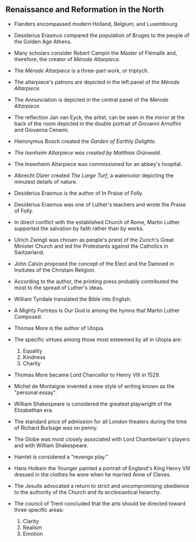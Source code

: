 ## Renaissance and Reformation in the North

* Flanders encompassed modern Holland, Belgium, and Luxembourg

* Desiderius Erasmus compared the population of Bruges to the people of the Golden Age Athens.

* Many scholars consider Robert Campin the Master of Flémalle and, therefore, the creator of *Mérode Altarpiece.*

* The *Mérode Altarpiece* is a three-part work, or triptych.

* The altarpiece's patrons are depicted in the left panel of the *Mérode Altarpiece.*

* The Annunciation is depicted in the central panel of the *Mérode Altarpiece.*

* The reflection Jan van Eyck, the artist, can be seen in the mirror at the back of the room depicted in the double portrait of Giovanni Arnolfini and Giovanna Cenami.

* Hieronymus Bosch created the *Garden of Earthly Delights.*

* *The Isenheim Altarpiece was created by Matthias Grünwald.*

* The Insenheim Altarpiece was commissioned for an abbey's hospital.

* Albrecht Dürer created *The Large Turf*, a watercolor depicting the minutest details of nature.

* Desiderius Erasmus is the author of In Praise of Folly.

* Desiderius Erasmus was one of Luther's teachers and wrote the Praise of Folly.

* In direct conflict with the established Church of Rome, Martin Luther supported the salvation by faith rather than by works.

* Ulrich Zwingli was chosen as people's priest of the Zurich's Great Minister Church and led the Protestants against the Catholics in Switzerland.

* John Calvin proposed the concept of the Elect and the Damned in Insitutes of the Christain Religion.

* According to the author, the printing press probably contributed the most to the spread of Luther's ideas.

* William Tyndale translated the Bible into English.

* A Mighty Fortress Is Our God is among the hymns that Martin Luther Composed.

* Thomas More is the author of Utopia.

* The specific virtues among those most esteemed by all in Utopia are:
  1. Equality
  2. Kindness
  3. Charity

* Thomas More became Lord Chancellor to Henry VIII in 1529.

* Michel de Montaigne invented a new style of writing known as the "personal essay".

* William Shakespeare is considered the greatest playwright of the Elizabethan era.

* The standard price of admission for all London theaters during the time of Richard Burbage was on penny.

* The Globe was most closely associated with Lord Chamberlain's players and with William Shakespeare.

* Hamlet is considered a "revenge play."

* Hans Holbein the Younger painted a portrait of England's King Henry VIII dressed in the clothes he wore when he married Anne of Cleves.

* The Jesuits advocated a return to strict and uncompromising obedience to the authority of the Church and its ecclesiastical heiarchy.

* The council of Trent concluded that the arts should be directed toward three specific areas:
  1. Clarity
  2. Realism
  3. Emotion

